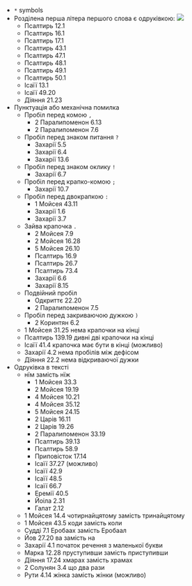 - `*` symbols
- Розділена перша літера першого слова є одруківкою: ![](https://lh3.googleusercontent.com/pw/AP1GczNjNytYdmcklLcxpyY_t3iuEeE568U_KXVShcmvDYaz2bxaJOqph3UOBwJuDZNOrhkWd9GJN08Vh2-hx6iRbniBVtG9obZEM5nsAjpDRaD1AzOlW16zLx80BXgWim1hwfZrYCvlX-hXwZkXZcOVh1sUEQ=w885-h1288-s-no?authuser=0)
  - Псалтирь 12.1
  - Псалтирь 16.1
  - Псалтирь 17.1
  - Псалтирь 43.1
  - Псалтирь 47.1
  - Псалтирь 48.1
  - Псалтирь 49.1
  - Псалтирь 50.1
  - Ісаїї 13.1
  - Ісаїї 49.20
  - Дїяння 21.23
- Пунктуація або механічна помилка
  - Пробіл перед комою `,`
    - 2 Паралипоменон 6.13
    - 2 Паралипоменон 7.6
  - Пробіл перед знаком питання `?`
    - Захарії 5.5
    - Захарії 6.4
    - Захарії 13.6
  - Пробіл перед знаком оклику `!`
    - Захарії 6.7
  - Пробіл перед крапко-комою `;`
    - Захарії 10.7
  - Пробіл перед двокрапкою `:`
    - 1 Мойсея 43.11
    - Захарії 1.6
    - Захарії 3.7
  - Зайва крапочка `.`
    - 2 Мойсея 7.9
    - 2 Мойсея 16.28
    - 5 Мойсея 26.10
    - Псалтирь 16.9
    - Псалтирь 26.7
    - Псалтирь 73.4
    - Захарії 6.6
    - Захарії 8.15
  - Подвійний пробіл `  `
    - Одкриттє 22.20
    - 2 Паралипоменон 7.5
  - Пробіл перед закриваючою дужкою `)`
    - 2 Коринтян 6.2
  - 1 Мойсея 31.25 нема крапочки на кінці
  - Псалтирь 139.19 дивні дві крапочки на кінці
  - Ісаїї 41.4 крапочка має бути в кінці (можливо)
  - Захарії 4.2 нема пробілів між дефісом
  - Дїяння 22.2 нема відкриваючої дужки
- Одруківка в тексті
  - нїм замість нїж
    - 1 Мойсея 33.3
    - 2 Мойсея 19.19
    - 4 Мойсея 10.21
    - 4 Мойсея 35.12
    - 5 Мойсея 24.15
    - 2 Царів 16.11
    - 2 Царів 19.26
    - 2 Паралипоменон 33.19
    - Псалтирь 39.13
    - Псалтирь 58.9
    - Приповісток 17.14
    - Ісаїї 37.27 (можливо)
    - Ісаїї 42.9
    - Ісаїї 48.5
    - Ісаїї 66.7
    - Еремії 40.5
    - Йоіла 2.31
    - Галат 2.12
  - 1 Мойсея 14.4 чотирнайцятому замість тринайцятому
  - 1 Мойсея 43.5 коди замість коли
  - Судді 7.1 Еробаах замість Еробаал
  - Йов 27.20 ва замість на
  - Захарії 4.1 початок речення з маленької букви
  - Марка 12.28 пруступивши замість приступивши
  - Дїяння 17.24 хмарах замість храмах
  - 2 Солунян 3.4 що два рази
  - Рути 4.14 жінка замість жінки (можливо)